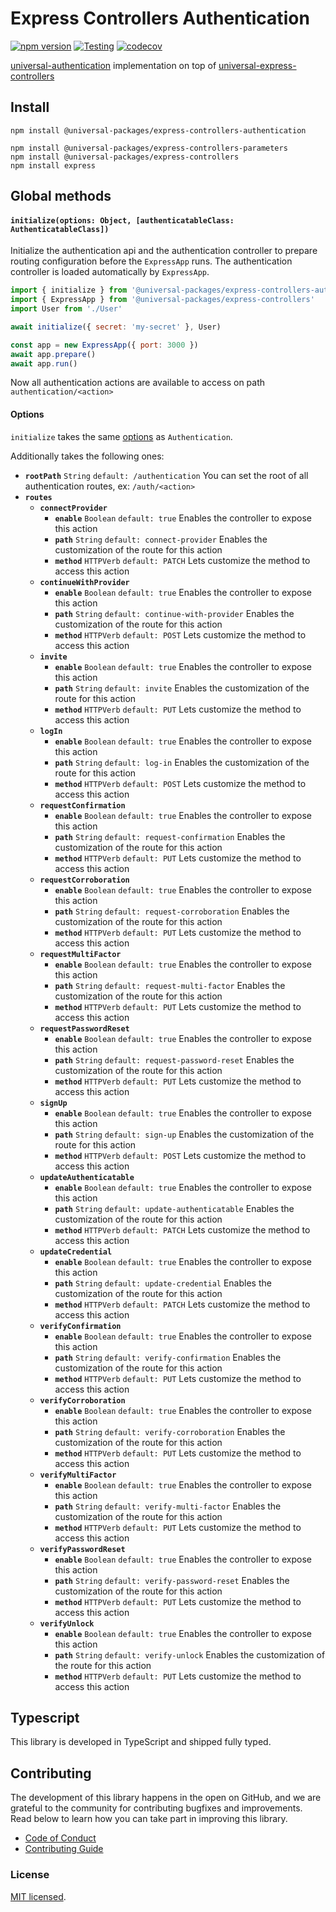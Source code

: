 # Express Controllers Authentication

[![npm version](https://badge.fury.io/js/@universal-packages%2Fexpress-controllers-authentication.svg)](https://www.npmjs.com/package/@universal-packages/express-controllers-authentication)
[![Testing](https://github.com/universal-packages/universal-express-controllers-authentication/actions/workflows/testing.yml/badge.svg)](https://github.com/universal-packages/universal-express-controllers-authentication/actions/workflows/testing.yml)
[![codecov](https://codecov.io/gh/universal-packages/universal-express-controllers-authentication/branch/main/graph/badge.svg?token=CXPJSN8IGL)](https://codecov.io/gh/universal-packages/universal-express-controllers-authentication)

[universal-authentication](https://github.com/universal-packages/universal-authentication) implementation on top of [universal-express-controllers](https://github.com/universal-packages/universal-express-controllers)

## Install

```shell
npm install @universal-packages/express-controllers-authentication

npm install @universal-packages/express-controllers-parameters
npm install @universal-packages/express-controllers
npm install express
```

## Global methods
#### **`initialize(options: Object, [authenticatableClass: AuthenticatableClass])`**

Initialize the authentication api and the authentication controller to prepare routing configuration before the `ExpressApp` runs. The authentication controller is loaded automatically by `ExpressApp`.

```js
import { initialize } from '@universal-packages/express-controllers-authentication'
import { ExpressApp } from '@universal-packages/express-controllers'
import User from './User'

await initialize({ secret: 'my-secret' }, User)

const app = new ExpressApp({ port: 3000 })
await app.prepare()
await app.run()
```

Now all authentication actions are available to access on path `authentication/<action>`

#### Options

`initialize` takes the same [options](https://github.com/universal-packages/universal-authentication#options) as `Authentication`.

Additionally takes the following ones:

- **`rootPath`** `String` `default: /authentication`
  You can set the root of all authentication routes, ex: `/auth/<action>`
- **`routes`**
  - **`connectProvider`**
    - **`enable`** `Boolean` `default: true`
      Enables the controller to expose this action
    - **`path`** `String` `default: connect-provider`
      Enables the customization of the route for this action
    - **`method`** `HTTPVerb` `default: PATCH`
      Lets customize the method to access this action
  - **`continueWithProvider`**
    - **`enable`** `Boolean` `default: true`
      Enables the controller to expose this action
    - **`path`** `String` `default: continue-with-provider`
      Enables the customization of the route for this action
    - **`method`** `HTTPVerb` `default: POST`
      Lets customize the method to access this action
  - **`invite`**
    - **`enable`** `Boolean` `default: true`
      Enables the controller to expose this action
    - **`path`** `String` `default: invite`
      Enables the customization of the route for this action
    - **`method`** `HTTPVerb` `default: PUT`
      Lets customize the method to access this action
  - **`logIn`**
    - **`enable`** `Boolean` `default: true`
      Enables the controller to expose this action
    - **`path`** `String` `default: log-in`
      Enables the customization of the route for this action
    - **`method`** `HTTPVerb` `default: POST`
      Lets customize the method to access this action
  - **`requestConfirmation`**
    - **`enable`** `Boolean` `default: true`
      Enables the controller to expose this action
    - **`path`** `String` `default: request-confirmation`
      Enables the customization of the route for this action
    - **`method`** `HTTPVerb` `default: PUT`
      Lets customize the method to access this action
  - **`requestCorroboration`**
    - **`enable`** `Boolean` `default: true`
      Enables the controller to expose this action
    - **`path`** `String` `default: request-corroboration`
      Enables the customization of the route for this action
    - **`method`** `HTTPVerb` `default: PUT`
      Lets customize the method to access this action
  - **`requestMultiFactor`**
    - **`enable`** `Boolean` `default: true`
      Enables the controller to expose this action
    - **`path`** `String` `default: request-multi-factor`
      Enables the customization of the route for this action
    - **`method`** `HTTPVerb` `default: PUT`
      Lets customize the method to access this action
  - **`requestPasswordReset`**
    - **`enable`** `Boolean` `default: true`
      Enables the controller to expose this action
    - **`path`** `String` `default: request-password-reset`
      Enables the customization of the route for this action
    - **`method`** `HTTPVerb` `default: PUT`
      Lets customize the method to access this action
  - **`signUp`**
    - **`enable`** `Boolean` `default: true`
      Enables the controller to expose this action
    - **`path`** `String` `default: sign-up`
      Enables the customization of the route for this action
    - **`method`** `HTTPVerb` `default: POST`
      Lets customize the method to access this action
  - **`updateAuthenticatable`**
    - **`enable`** `Boolean` `default: true`
      Enables the controller to expose this action
    - **`path`** `String` `default: update-authenticatable`
      Enables the customization of the route for this action
    - **`method`** `HTTPVerb` `default: PATCH`
      Lets customize the method to access this action
  - **`updateCredential`**
    - **`enable`** `Boolean` `default: true`
      Enables the controller to expose this action
    - **`path`** `String` `default: update-credential`
      Enables the customization of the route for this action
    - **`method`** `HTTPVerb` `default: PATCH`
      Lets customize the method to access this action
  - **`verifyConfirmation`**
    - **`enable`** `Boolean` `default: true`
      Enables the controller to expose this action
    - **`path`** `String` `default: verify-confirmation`
      Enables the customization of the route for this action
    - **`method`** `HTTPVerb` `default: PUT`
      Lets customize the method to access this action
  - **`verifyCorroboration`**
    - **`enable`** `Boolean` `default: true`
      Enables the controller to expose this action
    - **`path`** `String` `default: verify-corroboration`
      Enables the customization of the route for this action
    - **`method`** `HTTPVerb` `default: PUT`
      Lets customize the method to access this action
  - **`verifyMultiFactor`**
    - **`enable`** `Boolean` `default: true`
      Enables the controller to expose this action
    - **`path`** `String` `default: verify-multi-factor`
      Enables the customization of the route for this action
    - **`method`** `HTTPVerb` `default: PUT`
      Lets customize the method to access this action
  - **`verifyPasswordReset`**
    - **`enable`** `Boolean` `default: true`
      Enables the controller to expose this action
    - **`path`** `String` `default: verify-password-reset`
      Enables the customization of the route for this action
    - **`method`** `HTTPVerb` `default: PUT`
      Lets customize the method to access this action
  - **`verifyUnlock`**
    - **`enable`** `Boolean` `default: true`
      Enables the controller to expose this action
    - **`path`** `String` `default: verify-unlock`
      Enables the customization of the route for this action
    - **`method`** `HTTPVerb` `default: PUT`
      Lets customize the method to access this action

## Typescript

This library is developed in TypeScript and shipped fully typed.

## Contributing

The development of this library happens in the open on GitHub, and we are grateful to the community for contributing bugfixes and improvements. Read below to learn how you can take part in improving this library.

- [Code of Conduct](./CODE_OF_CONDUCT.md)
- [Contributing Guide](./CONTRIBUTING.md)

### License

[MIT licensed](./LICENSE).
